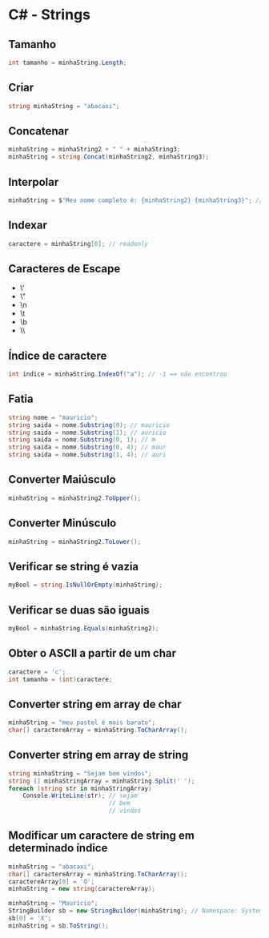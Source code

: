 # C# - Strings 

## Tamanho

~~~csharp
int tamanho = minhaString.Length;
~~~

## Criar

~~~csharp
string minhaString = "abacaxi";
~~~

## Concatenar 

~~~csharp 
minhaString = minhaString2 + " " + minhaString3;
minhaString = string.Concat(minhaString2, minhaString3);
~~~

## Interpolar

~~~csharp
minhaString = $"Meu nome completo é: {minhaString2} {minhaString3}"; // versão 6 do C#
~~~

## Indexar

~~~csharp
caractere = minhaString[0]; // readonly
~~~

## Caracteres de Escape

- \\' 
- \\"
- \\n
- \\t
- \\b
- \\\

## Índice de caractere

~~~csharp
int indice = minhaString.IndexOf("a"); // -1 == não encontrou
~~~

## Fatia

~~~csharp
string nome = "mauricio";
string saida = nome.Substring(0); // mauricio
string saida = nome.Substring(1); // auricio
string saida = nome.Substring(0, 1); // m
string saida = nome.Substring(0, 4); // maur
string saida = nome.Substring(1, 4); // auri
~~~

## Converter Maiúsculo

~~~csharp
minhaString = minhaString2.ToUpper();
~~~

## Converter Minúsculo

~~~csharp
minhaString = minhaString2.ToLower();
~~~

## Verificar se string é vazia

~~~csharp
myBool = string.IsNullOrEmpty(minhaString);
~~~

## Verificar se duas são iguais

~~~csharp
myBool = minhaString.Equals(minhaString2);
~~~

## Obter o ASCII a partir de um char

~~~csharp
caractere = 'c'; 
int tamanho = (int)caractere;
~~~

## Converter string em array de char

~~~csharp
minhaString = "meu pastel é mais barato";
char[] caractereArray = minhaString.ToCharArray();
~~~

## Converter string em array de string

~~~csharp
string minhaString = "Sejam bem vindos";
string [] minhaStringArray = minhaString.Split(' ');
foreach (string str in minhaStringArray)
    Console.WriteLine(str); // sejam
                            // bem
                            // vindos
~~~

## Modificar um caractere de string em determinado índice

~~~csharp
minhaString = "abacaxi";
char[] caractereArray = minhaString.ToCharArray();
caractereArray[0] = 'O';
minhaString = new string(caractereArray);
~~~

~~~csharp
minhaString = "Mauricio";
StringBuilder sb = new StringBuilder(minhaString); // Namespace: System.Text.  
sb[0] = 'X';
minhaString = sb.ToString();
~~~
